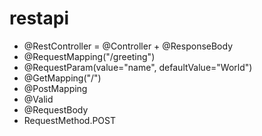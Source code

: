 # restapi

* @RestController = @Controller + @ResponseBody 
* @RequestMapping("/greeting")
* @RequestParam(value="name", defaultValue="World")
* @GetMapping("/")
* @PostMapping
* @Valid
* @RequestBody
* RequestMethod.POST 